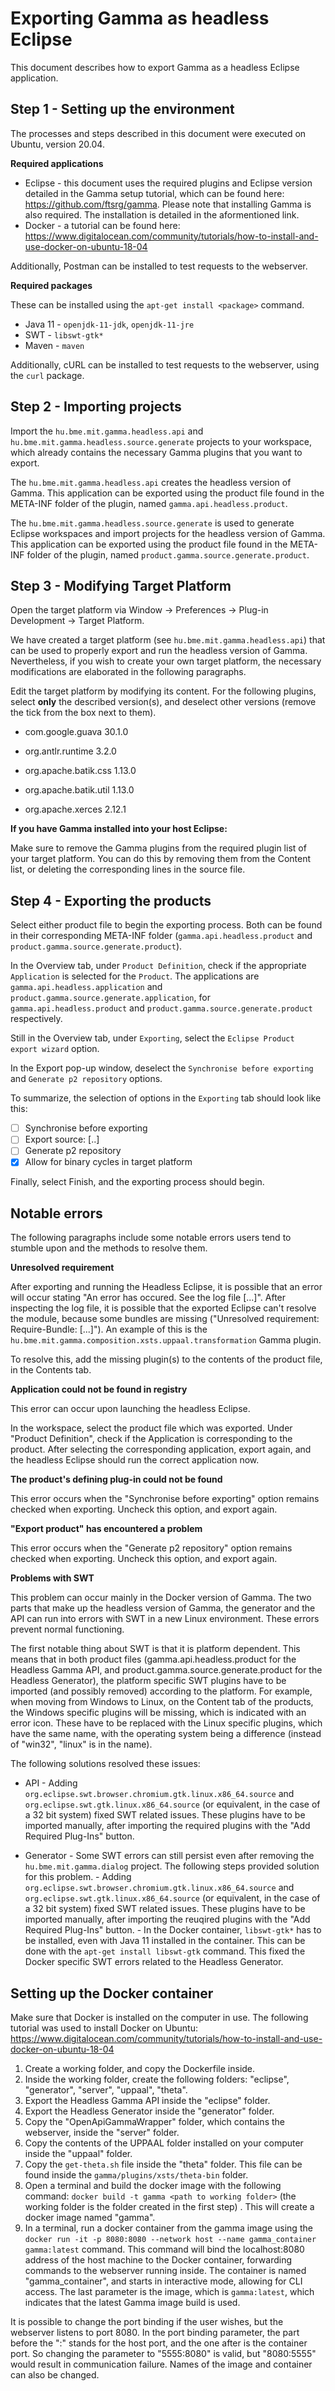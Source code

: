 # Exporting Gamma as headless Eclipse



This document describes how to export Gamma as a headless Eclipse application.

## Step 1 - Setting up the environment

The processes and steps described in this document were executed on Ubuntu, version 20.04.

**Required applications**

 - Eclipse - this document uses the required plugins and Eclipse version detailed in the Gamma setup tutorial, which can be found here: https://github.com/ftsrg/gamma. Please note that installing Gamma is also required. The installation is detailed in the aformentioned link.
 - Docker - a tutorial can be found here: https://www.digitalocean.com/community/tutorials/how-to-install-and-use-docker-on-ubuntu-18-04

 
Additionally, Postman can be installed to test requests to the webserver.

**Required packages**

These can be installed using the `apt-get install <package>` command.

 - Java 11 - `openjdk-11-jdk`, `openjdk-11-jre`
 - SWT - `libswt-gtk*`
 - Maven - `maven`

Additionally, cURL can be installed to test requests to the webserver, using the `curl` package.

## Step 2 - Importing projects


Import the `hu.bme.mit.gamma.headless.api` and `hu.bme.mit.gamma.headless.source.generate` projects to your workspace, which already contains the necessary Gamma plugins that you want to export.



The `hu.bme.mit.gamma.headless.api` creates the headless version of Gamma. This application can be exported using the product file found in the META-INF folder of the plugin, named `gamma.api.headless.product`.



The `hu.bme.mit.gamma.headless.source.generate` is used to generate Eclipse workspaces and import projects for the headless version of Gamma. This application can be exported using the product file found in the META-INF folder of the plugin, named `product.gamma.source.generate.product`. 


## Step 3 - Modifying Target Platform
Open the target platform via Window -> Preferences -> Plug-in Development -> Target Platform.

We have created a target platform (see `hu.bme.mit.gamma.headless.api`) that can be used to properly export and run the headless version of Gamma. Nevertheless, if you wish to create your own target platform, the necessary modifications are elaborated in the following paragraphs.

Edit the target platform by modifying its content. For the following plugins, select **only** the described version(s), and deselect other versions (remove the tick from the box next to them).

 - com.google.guava 30.1.0
 
 - org.antlr.runtime 3.2.0
 
 - org.apache.batik.css 1.13.0
 
 - org.apache.batik.util 1.13.0
 
 - org.apache.xerces 2.12.1
 
 

**If you have Gamma installed into your host Eclipse:**


Make sure to remove the Gamma plugins from the required plugin list of your target platform. You can do this by removing them from the Content list, or deleting the corresponding lines in the source file.

## Step 4 - Exporting the products

Select either product file to begin the exporting process. Both can be found in their corresponding META-INF folder (`gamma.api.headless.product` and `product.gamma.source.generate.product`).

In the Overview tab, under `Product Definition`, check if the appropriate `Application` is selected for the `Product`. The applications are `gamma.api.headless.application`  and `product.gamma.source.generate.application`, for  `gamma.api.headless.product` and `product.gamma.source.generate.product` respectively.

Still in the Overview tab, under `Exporting`, select the `Eclipse Product export wizard` option.

In the Export pop-up window, deselect the `Synchronise before exporting` and `Generate p2 repository` options.

To summarize, the selection of options in the `Exporting` tab should look like this:

 - [ ] Synchronise before exporting
 - [ ] Export source: [..]
 - [ ] Generate p2 repository
 - [x] Allow for binary cycles in target platform

Finally, select Finish, and the exporting process should begin.

## Notable errors

The following paragraphs include some notable errors users tend to stumble upon and the methods to resolve them.

**Unresolved requirement**

After exporting and running the Headless Eclipse, it is possible that an error will occur stating "An error has occured. See the log file [...]". After inspecting the log file, it is possible that the exported Eclipse can't resolve the module, because some bundles are missing ("Unresolved requirement: Require-Bundle: [...]"). An example of this is the `hu.bme.mit.gamma.composition.xsts.uppaal.transformation` Gamma plugin.

To resolve this, add the missing plugin(s) to the contents of the product file, in the Contents tab.

**Application could not be found in registry**

This error can occur upon launching the headless Eclipse.

In the workspace, select the product file which was exported. Under "Product Definition", check if the Application is corresponding to the product. After selecting the corresponding application, export again, and the headless Eclipse should run the correct application now.


**The product's defining plug-in could not be found**

This error occurs when the "Synchronise before exporting" option remains checked when exporting. Uncheck this option, and export again.

**"Export product" has encountered a problem**

This error occurs when the "Generate p2 repository" option remains checked when exporting. Uncheck this option, and export again.

**Problems with SWT**

This problem can occur mainly in the Docker version of Gamma. The two parts that make up the headless version of Gamma, the generator and the API can run into errors with SWT in a new Linux environment. These errors prevent normal functioning.

The first notable thing about SWT is that it is platform dependent. This means that in both product files (gamma.api.headless.product for the Headless Gamma API, and product.gamma.source.generate.product for the Headless Generator), the platform specific SWT plugins have to be imported (and possibly removed) according to the platform. For example, when moving from Windows to Linux, on the Content tab of the products, the Windows specific plugins will be missing, which is indicated with an error icon. These have to be replaced with the Linux specific plugins, which have the same name, with the operating system being a difference (instead of "win32",  "linux" is in the name).

The following solutions resolved these issues:

 - API
		 - Adding `org.eclipse.swt.browser.chromium.gtk.linux.x86_64.source` and `org.eclipse.swt.gtk.linux.x86_64.source` (or equivalent, in the case of a 32 bit system) fixed SWT related issues. These plugins have to be imported manually, after importing the required plugins with the "Add Required Plug-Ins" button.
 
 - Generator
		 - Some SWT errors can still persist even after removing the `hu.bme.mit.gamma.dialog` project. The following steps provided solution for this problem.
		 - Adding `org.eclipse.swt.browser.chromium.gtk.linux.x86_64.source` and `org.eclipse.swt.gtk.linux.x86_64.source` (or equivalent, in the case of a 32 bit system) fixed SWT related issues. These plugins have to be imported manually, after importing the reuqired plugins with the "Add Required Plug-Ins" button.
		 - In the Docker container, `libswt-gtk*` has to be installed, even with Java 11 installed in the container. This can be done with the `apt-get install libswt-gtk` command. This fixed the Docker specific SWT errors related to the Headless Generator.

## Setting up the Docker container

 Make sure that Docker is installed on the computer in use. The following tutorial was used to install Docker on Ubuntu: https://www.digitalocean.com/community/tutorials/how-to-install-and-use-docker-on-ubuntu-18-04

 1. Create a working folder, and copy the Dockerfile inside.
 2. Inside the working folder, create the following folders: "eclipse", "generator", "server", "uppaal", "theta".
 3. Export the Headless Gamma API inside the "eclipse" folder.
 4. Export the Headless Generator inside the "generator" folder.
 5. Copy the "OpenApiGammaWrapper" folder, which contains the webserver, inside the "server" folder.
 6. Copy the contents of the UPPAAL folder installed on your computer inside the "uppaal" folder.
 7. Copy the `get-theta.sh` file inside the "theta" folder. This file can be found inside the `gamma/plugins/xsts/theta-bin` folder. 
 8. Open a terminal and build the docker image with the following command: `docker build -t gamma <path to working folder>` (the working folder is the folder created in the first step) . This will create a docker image named "gamma".
 9. In a terminal, run a docker container from the gamma image using the `docker run -it -p 8080:8080 --network host --name gamma_container gamma:latest` command. This command will bind the localhost:8080 address of the host machine to the Docker container, forwarding commands to the webserver running inside. The container is named "gamma_container", and starts in interactive mode, allowing for CLI access. The last parameter is the image, which is `gamma:latest`, which indicates that the latest Gamma image build is used.
 
It is possible to change the port binding if the user wishes, but the webserver listens to port 8080. In the port binding parameter, the part before the ":" stands for the host port, and the one after is the container port. So changing the parameter to "5555:8080" is valid, but "8080:5555" would result in communication failure.  Names of the image and container can also be changed.



<!--stackedit_data:
eyJoaXN0b3J5IjpbNzg5ODYwNTQzLC0xOTA3NjE0MDEyLC0xOD
M5Mzk0MTgzLDE3NDIyMTkzMTgsMTU5OTIxMDMzOCwtMjQ3NTQ1
NDAxLC0xMzM1MDgwNTI4LDIwMTc4ODI0MjYsLTYzNTQyMDM5NC
wxNzcxNDg5NiwtMTQ1MzIyODE4MSw5OTUwMDA4NDIsLTE1MDc5
MTM3NTgsNjkwMjgxMDQ0LC05MzEyNDA5NDYsLTEyODUyODEzMT
EsNjY2OTk5MzcsMTU3MjA1NDExMywtMzE3ODI1NjcxLC0xNjk3
ODk0NTFdfQ==
-->